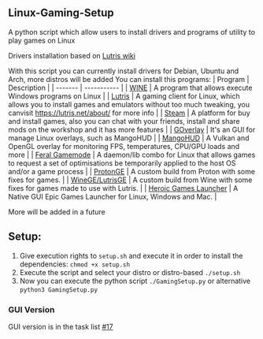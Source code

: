 ## Linux-Gaming-Setup

A python script which allow users to install drivers and programs of utility to play games on Linux

Drivers installation based on [Lutris wiki](https://github.com/lutris/docs/blob/master/InstallingDrivers.md)

With this script you can currently install drivers for Debian, Ubuntu and Arch, more distros will be added
You can install this programs:
| Program | Description |
| ------- | ----------- |
| [WINE](https://www.winehq.org/) | A program that allows execute Windows programs on Linux |
| [Lutris](https://github.com/lutris/lutris) | A gaming client for Linux, which allows you to install games and emulators without too much tweaking, you canvisit https://lutris.net/about/ for more info |
| [Steam](https://store.steampowered.com/about/) | A platform for buy and install games, also you can chat with your friends, install and share mods on the workshop and it has more features |
| [GOverlay](https://github.com/benjamimgois/goverlay) | It's an GUI for manage Linux overlays, such as MangoHUD |
| [MangoHUD](https://github.com/flightlessmango/MangoHud) | A Vulkan and OpenGL overlay for monitoring FPS, temperatures, CPU/GPU loads and more |
| [Feral Gamemode](https://github.com/FeralInteractive/gamemode) | A daemon/lib combo for Linux that allows games to request a set of optimisations be temporarily applied to the host OS and/or a game process |
| [ProtonGE](https://github.com/GloriousEggroll/proton-ge-custom/) | A custom build from Proton with some fixes for games. |
| [WineGE/LutrisGE](https://github.com/GloriousEggroll/wine-ge-custom) | A custom build from Wine with some fixes for games made to use with Lutris. |
| [Heroic Games Launcher](https://github.com/Heroic-Games-Launcher/HeroicGamesLauncher) | A Native GUI Epic Games Launcher for Linux, Windows and Mac. |

More will be added in a future

## Setup:

1. Give execution rights to `setup.sh` and execute it in order to install the dependencies:
   `chmod +x setup.sh`
2. Execute the script and select your distro or distro-based
   `./setup.sh`
3. Now you can execute the python script
   `./GamingSetup.py` or alternative `python3 GamingSetup.py`

### GUI Version

GUI version is in the task list [#17](https://github.com/Klairm/Linux-Gaming-Setup/issues/17) 
